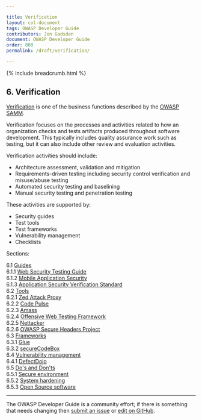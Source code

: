 ```yaml
---

title: Verification
layout: col-document
tags: OWASP Developer Guide
contributors: Jon Gadsden
document: OWASP Developer Guide
order: 800
permalink: /draft/verification/

---
```


{% include breadcrumb.html %}

## 6. Verification

[Verification][sammv] is one of the business functions described by the [OWASP SAMM][samm].

Verification focuses on the processes and activities related to how an organization checks
and tests artifacts produced throughout software development.
This typically includes quality assurance work such as testing,
but it can also include other review and evaluation activities.

Verification activities should include:

* Architecture assessment, validation and mitigation
* Requirements-driven testing including security control verification and misuse/abuse testing
* Automated security testing and baselining
* Manual security testing and penetration testing

These activities are supported by:

* Security guides
* Test tools
* Test frameworks
* Vulnerability management
* Checklists

Sections:

6.1 [Guides](01-guides/toc.md)  
6.1.1 [Web Security Testing Guide](01-guides/01-wstg.md)  
6.1.2 [Mobile Application Security](01-guides/02-mas.md)  
6.1.3 [Application Security Verification Standard](01-guides/03-asvs.md)  
6.2 [Tools](02-tools/toc.md)  
6.2.1 [Zed Attack Proxy](02-tools/01-zap.md)  
6.2.2 [Code Pulse](02-tools/02-code-pulse.md)  
6.2.3 [Amass](02-tools/03-amass.md)  
6.2.4 [Offensive Web Testing Framework](02-tools/04-owtf.md)  
6.2.5 [Nettacker](02-tools/05-nettacker.md)  
6.2.6 [OWASP Secure Headers Project](02-tools/06-secure-headers.md)  
6.3 [Frameworks](03-frameworks/toc.md)  
6.3.1 [Glue](03-frameworks/01-glue.md)  
6.3.2 [secureCodeBox](03-frameworks/02-secure-codebox.md)  
6.4 [Vulnerability management](04-vulnerability-management/toc.md)  
6.4.1 [DefectDojo](04-vulnerability-management/01-defectdojo.md)  
6.5 [Do's and Don'ts](05-dos-donts/toc.md)  
6.5.1 [Secure environment](05-dos-donts/01-secure-environment.md)  
6.5.2 [System hardening](05-dos-donts/02-system-hardening.md)  
6.5.3 [Open Source software](05-dos-donts/03-open-source-software.md)  

----

The OWASP Developer Guide is a community effort; if there is something that needs changing
then [submit an issue][issue0800] or [edit on GitHub][edit0800].

[edit0800]: https://github.com/OWASP/www-project-developer-guide/blob/main/draft/08-verification/toc.md
[issue0800]: https://github.com/OWASP/www-project-developer-guide/issues/new?labels=enhancement&template=request.md&title=Update:%2008-verification/00-toc
[samm]: https://owaspsamm.org/about/
[sammv]: https://owaspsamm.org/model/verification/

